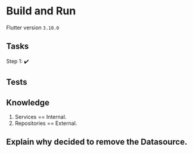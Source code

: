 # Build and Run

Flutter version `3.10.0`

## Tasks

Step 1: ✔️

## Tests

## Knowledge

1. Services == Internal.
2. Repositories == External.

## Explain why decided to remove the Datasource.
